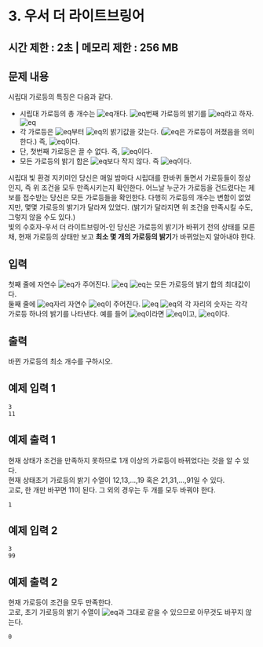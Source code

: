 # 3. 우서 더 라이트브링어
## 시간 제한 : 2초 | 메모리 제한 : 256 MB
## 문제 내용
시립대 가로등의 특징은 다음과 같다.  
  
* 시립대 가로등의 총 개수는 ![eq](http://mathurl.com/32h6522.png)개다. ![eq](http://mathurl.com/5ldlsl.png)번째 가로등의 밝기를 ![eq](http://mathurl.com/2az2c7m.png)라고 하자. ![eq](http://mathurl.com/ybwrav7h.png)
* 각 가로등은 ![eq](http://mathurl.com/2vzzs3z.png)부터 ![eq](http://mathurl.com/y6vqfd48.png)의 밝기값을 갖는다. (![eq](http://mathurl.com/2vzzs3z.png)은 가로등이 꺼졌음을 의미한다.) 즉, ![eq](http://mathurl.com/ybluuxkn.png)이다.
* 단, 첫번째 가로등은 끌 수 없다. 즉, ![eq](http://mathurl.com/y8wo5fkv.png)이다.
* 모든 가로등의 밝기 합은 ![eq](http://mathurl.com/3baunz7.png)보다 작지 않다. 즉 ![eq](http://mathurl.com/ycpd9gtv.png)이다.
  
시립대 빛 환경 지키미인 당신은 매일 밤마다 시립대를 한바퀴 돌면서 가로등들이 정상인지, 즉 위 조건을 모두 만족시키는지 확인한다. 
어느날 누군가 가로등을 건드렸다는 제보를 접수받는 당신은 모든 가로등들을 확인한다. 
다행히 가로등의 개수는 변함이 없었지만, 몇몇 가로등의 밝기가 달라져 있었다. (밝기가 달라지면 위 조건을 만족시킬 수도, 그렇지 않을 수도 있다.)  
빛의 수호자-우서 더 라이트브링어-인 당신은 가로등의 밝기가 바뀌기 전의 상태를 모른채, 현재 가로등의 상태만 보고 **최소 몇 개의 가로등의 밝기**가 바뀌었는지 알아내야 한다.

## 입력
첫째 줄에 자연수 ![eq](http://mathurl.com/3baunz7.png)가 주어진다. ![eq](http://mathurl.com/y87dpzs4.png) ![eq](http://mathurl.com/3baunz7.png)는 모든 가로등의 밝기 합의 최대값이다.  
둘째 줄에 ![eq](http://mathurl.com/zuxsjmw.png)자리 자연수 ![eq](http://mathurl.com/2wdwb4o.png)이 주어진다. ![eq](http://mathurl.com/yavgs5sh.png) ![eq](http://mathurl.com/2wdwb4o.png)의 각 자리의 숫자는 각각 가로등 하나의 밝기를 나타낸다. 예를 들어 ![eq](http://mathurl.com/yd4yktme.png)이라면 ![eq](http://mathurl.com/y99qbbgl.png)이고, ![eq](http://mathurl.com/y7dd2cm2.png)이다.

## 출력
바뀐 가로등의 최소 개수를 구하시오.

## 예제 입력 1
```
3
11
```
## 예제 출력 1
현재 상태가 조건을 만족하지 못하므로 1개 이상의 가로등이 바뀌었다는 것을 알 수 있다.  
현재 상태초기 가로등의 밝기 수열이 12,13,...,19 혹은 21,31,...,91일 수 있다.  
고로, 한 개만 바꾸면 11이 된다. 그 외의 경우는 두 개를 모두 바꿔야 한다.  
```
1
```
## 예제 입력 2
```
3
99
```
## 예제 출력 2
현재 가로등이 조건을 모두 만족한다.  
고로, 초기 가로등의 밝기 수열이 ![eq](http://mathurl.com/2wdwb4o.png)과 그대로 같을 수 있으므로 아무것도 바꾸지 않는다.  
```
0
```
